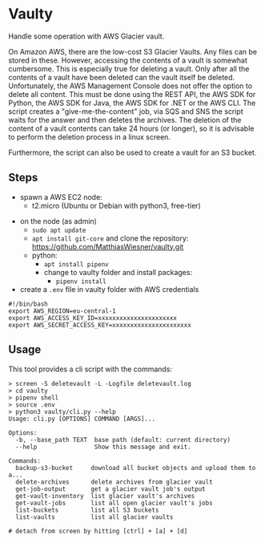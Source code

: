 # Vaulty

Handle some operation with AWS Glacier vault.

On Amazon AWS, there are the low-cost S3 Glacier Vaults. 
Any files can be stored in these. However, accessing the contents of a vault 
is somewhat cumbersome. This is especially true for deleting a vault. 
Only after all the contents of a vault have been deleted can the vault itself 
be deleted. Unfortunately, the AWS Management Console does not offer the 
option to delete all content. This must be done using the REST API, the 
AWS SDK for Python, the AWS SDK for Java, the AWS SDK for .NET or the AWS CLI. 
The script creates a "give-me-the-content" job, via SQS and SNS the script 
waits for the answer and then deletes the archives. The deletion of the 
content of a vault contents can take 24 hours (or longer), so it is advisable 
to perform the deletion process in a linux screen.

Furthermore, the script can also be used to create a vault for an S3 bucket.

## Steps

+ spawn a AWS EC2 node:
    - t2.micro (Ubuntu or Debian with python3, free-tier)
- on the node (as admin)
    - `sudo apt update`
    - `apt install git-core` and clone the repository: https://github.com/MatthiasWiesner/vaulty.git
    - python:
      - `apt install pipenv`
      - change to vaulty folder and install packages:
          - `pipenv install`
- create a `.env` file in vaulty folder with AWS credentials
```
#!/bin/bash
export AWS_REGION=eu-central-1
export AWS_ACCESS_KEY_ID=xxxxxxxxxxxxxxxxxxxxxx
export AWS_SECRET_ACCESS_KEY=xxxxxxxxxxxxxxxxxxxxxx
```

## Usage

This tool provides a cli script with the commands:
```
> screen -S deletevault -L -Logfile deletevault.log
> cd vaulty
> pipenv shell
> source .env
> python3 vaulty/cli.py --help
Usage: cli.py [OPTIONS] COMMAND [ARGS]...

Options:
  -b, --base_path TEXT  base path (default: current directory)
  --help                Show this message and exit.

Commands:
  backup-s3-bucket     download all bucket objects and upload them to a...
  delete-archives      delete archives from glacier vault
  get-job-output       get a glacier vault job's output
  get-vault-inventory  list glacier vault's archives
  get-vault-jobs       list all open glacier vault's jobs
  list-buckets         list all S3 buckets
  list-vaults          list all glacier vaults

# detach from screen by hitting [ctrl] + [a] + [d]
  ```